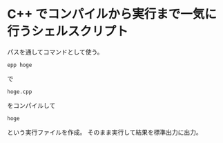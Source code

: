 # C++ でコンパイルから実行まで一気に行うシェルスクリプト 
パスを通してコマンドとして使う。

```
epp hoge
```
で
```
hoge.cpp
```
をコンパイルして
```
hoge
```
という実行ファイルを作成。
そのまま実行して結果を標準出力に出力。
